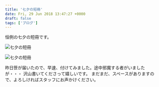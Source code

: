 ```yaml
---
title: '七夕の短冊'
date: Fri, 29 Jun 2018 13:47:27 +0000
draft: false
tags: ['ブログ']
---
```


恒例の七夕の短冊です。 

![七夕の短冊](/images/2018/06/DSC_0573-576x1024.jpg)

![七夕の短冊](/images/2018/06/DSC_0572-576x1024.jpg)

昨日笹が届いたので、早速、付けてみました。途中邪魔する者がいましたが・・・ 沢山書いてくださって嬉しいです。 まだまだ、スペースがありますので、よろしければスタッフにお声かけください。
